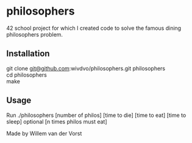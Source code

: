 # philosophers

42 school project for which I created code to solve the famous dining philosophers problem.  

## Installation
git clone git@github.com:wivdvo/philosophers.git philosophers  
cd philosophers  
make

## Usage
Run ./philosophers [number of philos] [time to die] [time to eat] [time to sleep] optional [n times philos must eat]  

Made by Willem van der Vorst
